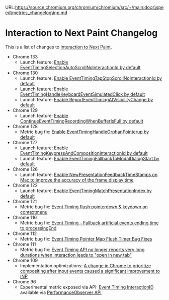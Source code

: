 URL:https://source.chromium.org/chromium/chromium/src/+/main:docs\speed\metrics_changelog\inp.md
# Interaction to Next Paint Changelog

This is a list of changes to [Interaction to Next Paint](https://web.dev/inp).

* Chrome 133
  * Launch feature: [Enable EventTimingSelectionAutoScrollNoInteractionId by default](2025_02_inp.md)
* Chrome 130
  * Launch feature: [Enable EventTimingTapStopScrollNoInteractionId by default](2024_10_inp.md)
  * Launch feature: [Enable EventTimingHandleKeyboardEventSimulatedClick by default](2024_10_inp.md)
  * Launch feature: [Enable ReportEventTimingAtVisibilityChange by default](2024_10_inp.md)
* Chrome 129
  * Launch feature: [Enable ContinueEventTimingRecordingWhenBufferIsFull by default](2024_09_inp.md)
* Chrome 128
  * Metric bug fix: [Enable EventTimingHandleOrphanPointerup by default](2024_08_inp.md)
* Chrome 127
  * Launch feature: [Enable EventTimingKeypressAndCompositionInteractionId by default](2024_07_inp.md)
  * Launch feature: [Enable EventTimingFallbackToModalDialogStart by default](2024_07_inp.md)
* Chrome 126
  * Launch feature: [Enable NewPresentationFeedbackTimeStamps on Mac to improve the accuracy of the frame display time](2024_06_inp_lcp_fcp.md)
* Chrome 122
  * Launch feature: [Enable EventTimingMatchPresentationIndex by default](2024_02_inp.md)
* Chrome 121
  * Metric bug fix: [Event Timing flush pointerdown & keydown on contextmenu](2024_01_inp.md)
* Chrome 116
  * Metric bug fix: [Event Timing - Fallback artificial events ending time to processingEnd](2023_08_inp.md)
* Chrome 112
  * Metric bug fix: [Event Timing Pointer Map Flush Timer Bug Fixes](2023_04_inp.md)
* Chrome 111
  * Metric bug fix: [Event Timing API no longer reports very long durations when interaction leads to "open in new tab"](2023_03_inp.md)
* Chrome 109
  * Implementation optimizations: [A change in Chrome to prioritize compositing after input events caused a significant improvement to INP](2023_01_inp.md)
* Chrome 96
  * Experimental metric exposed via API: [Event Timing InteractionID](https://web.dev/inp/) available via [PerformanceObserver API](https://www.w3.org/TR/event-timing/)
